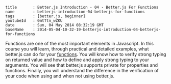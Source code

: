 ```
title		: Better.js Introduction - 04 - Better.js For Functions
name		: betterjs-introduction-04-betterjs-for-functions
tags        : [better.js, beginner]
youtubeId	: 0mtTtn_wZKU
date		: Sun, 04 May 2014 08:32:19 GMT
baseName	: 2014-05-04-10-32-19-betterjs-introduction-04-betterjs-for-functions
```

Functions are one of the most important elements in Javascript. In this course you will learn, through practical and detailed examples, what better.js can do for your [functions](http://betterjs.org/docs/betterjs-function.html). You will know how to verify strong typing on returned value and how to define and apply strong typing to your arguments. You will see that better.js supports private for properties and functions. Finally, you will understand the difference in the verification of your code when using and when not using better.js. 
